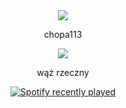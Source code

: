 <div id="header" align="center">
<img src="https://media.tenor.com/MSaZhCBPynQAAAAC/blue-lock-anime.gif">
  <p>chopa113</p>
  
 <img src="https://i.ibb.co/xfwwx9s/R-removebg-preview.png">
  <p>wąż rzeczny</p>
  
 [![Spotify recently played](https://spotify-recently-played-readme.vercel.app/api?user=jeffreyca16)](https://open.spotify.com/user/jeffreyca16)
</div>
